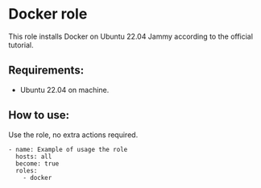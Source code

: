 # Docker role

This role installs Docker on Ubuntu 22.04 Jammy according to the official tutorial.

## Requirements:

- Ubuntu 22.04 on machine.

## How to use:

Use the role, no extra actions required.

```
- name: Example of usage the role
  hosts: all
  become: true
  roles:
    - docker
```
